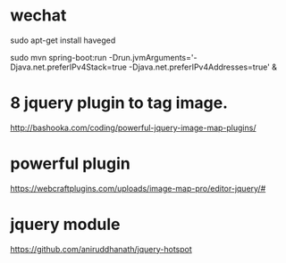 # wechat

sudo apt-get install haveged

sudo mvn spring-boot:run -Drun.jvmArguments='-Djava.net.preferIPv4Stack=true -Djava.net.preferIPv4Addresses=true' &


# 8 jquery plugin to tag image.
http://bashooka.com/coding/powerful-jquery-image-map-plugins/

# powerful plugin
https://webcraftplugins.com/uploads/image-map-pro/editor-jquery/#

# jquery module
https://github.com/aniruddhanath/jquery-hotspot

